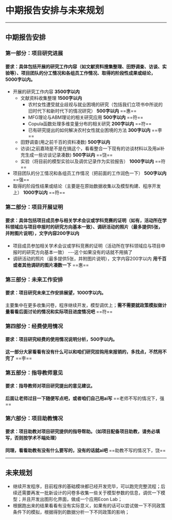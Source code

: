 # 中期报告安排与未来规划

---

## 中期报告安排

### 第一部分：项目研究进展

#### 要求：具体包括开展的研究工作内容（如文献资料搜集整理、田野调查、访谈、实验等）、项目团队的分工情况和各组员工作情况、取得的阶段性成果或结论，5000字以内。

- 开展的研究工作内容  **3500字以内**
  - 文献资料收集整理  **1500字以内**
    - 农村女性遭受就业歧视与就业困境的研究（包括我们立项书中所说的旧时代下和新时代下的情况研究）  **500字以内**  ==惠==
    - MFG理论与ABM理论的相关研究应用 **500字以内** ==符==
    - Copula函数处理多维变量分布的相关研究 **200字以内** ==符==
    - 已有研究提出的如何解决农村女性就业困境的方法  **300字以内** ==李==
  - 田野调查(用之前千百的资料凑数)  **500字以内**
  - 访谈(之前嘉琦是不是在搞这个，看看整合一下现有的访谈材料以及用ai补充生成一些访谈记录凑数)   **500字以内**  ==饶==
  - 实验（将目前的模型实验以及调优记录作为实验报告） **1000字以内**  ==符==
- 项目团队的分工情况和各组员工作情况（把前面的工作润色一下） **500字以内**  ==强==
- 取得的阶段性结果或结论（主要是在原始数据收集以及模型构建、程序开发上） **1000字以内**  ==符==

### 第二部分：项目开展证明

#### 要求：具体包括项目成员参与相关学术会议或学科竞赛的证明（如有，活动所在学科领域应与项目申报时的研究方向基本一致）、调研活动的照片（最多提供5张，并附图片说明），文字内容200字以内

- 项目成员参加相关学术会议或学科竞赛的证明（活动所在学科领域应与项目申报时的研究方向基本一致） ---这个如果没有的话就不用搞了
- 调研活动的照片（最多提供5张，并附图片说明），文字内容200字以内  **用千百或者其他调研的图片凑数一下**  ==惠==

### 第三部分：未来工作安排

#### 要求：项目研究未来工作安排展望，1000字以内。

主要集中在更多收集问卷，程序继续开发，模型调优上；**需不需要就政策模拟做计量看看后面讨论的情况和实际项目进度情况吧**  ==符==

### 第四部分：经费使用情况

#### 要求：项目研究经费的使用情况说明分析，500字以内。

**这一部分大家看看有没有什么可以和咱们研究挂钩用来报销的，多找点，不然用不完了**  ==李==

### 第五部分：指导教师意见

#### 要求：指导教师对项目研究提出的意见建议。

**后面让老师过目一下随便写点吧，或者咱们自己用ai写**  ==老师不写的情况下，强==

### 第六部分：项目助教情况

#### 要求：项目助教对项目研究提供的指导帮助。（如项目配备项目助教，请务必填写，否则按学术不端处理）

**同理，看看助教有没有什么要写的，没有的话就ai吧**  ==助教不写的情况下，饶==

---

## 未来规划

- 继续开发程序，目前程序的基础模块都已经开发完毕，可以跑完完整流程；后续还需要再发一批新设计的问卷多收集一些关于模型参数的信息，调优一下模型；并且开发出图形化界面，做成一个应用Econ Lab；
- 根据跑出来的结果看看有没有实际意义，如果有的话可以尝试做一下不同政策条件下的模拟，根据得到的数据分析一下不同政策的影响；